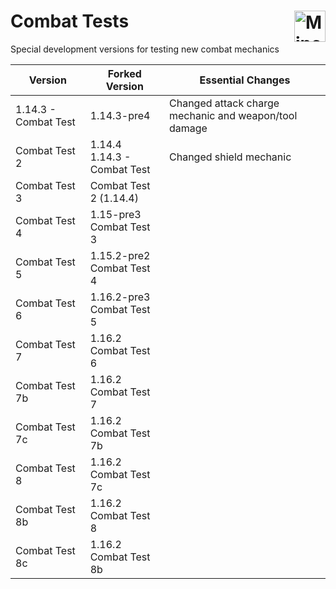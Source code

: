 # Combat Tests <a href="https://minecraft.fandom.com/wiki/Java_Edition_Combat_Tests" target="_blank" rel="noreferrer"><img src="https://minecraft.wiki/images/Wiki_Logo_on_Fandom.png?af1c" width="50" height="50" alt="Minecraft Wiki" align="right" /></a>
Special development versions for testing new combat mechanics  

Version | Forked Version | Essential Changes
------- | ---------------- | ------------------
1.14.3 - Combat Test | 1.14.3-pre4 | Changed attack charge mechanic and weapon/tool damage
Combat Test 2 | 1.14.4 <br> 1.14.3 - Combat Test | Changed shield mechanic
Combat Test 3 | Combat Test 2 (1.14.4) |
Combat Test 4 | 1.15-pre3 <br> Combat Test 3 |
Combat Test 5 | 1.15.2-pre2 <br> Combat Test 4 |
Combat Test 6 | 1.16.2-pre3 <br> Combat Test 5 |
Combat Test 7 | 1.16.2 <br> Combat Test 6 |
Combat Test 7b | 1.16.2 <br> Combat Test 7 |
Combat Test 7c | 1.16.2 <br> Combat Test 7b |
Combat Test 8  | 1.16.2 <br> Combat Test 7c |
Combat Test 8b | 1.16.2 <br> Combat Test 8 |
Combat Test 8c | 1.16.2 <br> Combat Test 8b |
